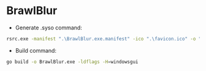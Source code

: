 # BrawlBlur

- Generate .syso command:

```sh
rsrc.exe -manifest ".\BrawlBlur.exe.manifest" -ico ".\favicon.ico" -o "BrawlBlur.syso"
```

- Build command:

```sh
go build -o BrawlBlur.exe -ldflags -H=windowsgui
```
